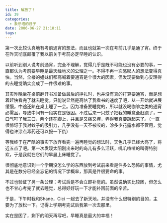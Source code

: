 ```yaml
---
title: 解放了！
id: 39
categories:
  - 象牙塔的日子
date: 2006-06-27 21:18:11
tags:
---
```


第一次比较认真地有考前通宵的想法，而且也就第一次在考前几乎是通了宵。终于在昨天彻底颠覆了我以前关于考前必定早睡的认识。

以前听到别人说考前通宵，完全不理解，觉得几乎是既不可能也没有必要的事，一直都认为考前要早睡是最天经地义的公理之一。不得不再一次感叹人的想法变得真快。当然，全楼的姐妹们都高喊着要通宵是个很大的因素，但发现要做到心安理得的去睡觉确实变成了一件很难的事。

其实昨晚坐在桌前翻开书准备做最后的挣扎时，也并没有真的打算要通宵，而是想着赶快看完了就去睡觉。只能说显然是高估了我看书的速度了吧，从一开始就进展缓慢，中途还趴在桌上睡了一会。因为准备要睡觉的，所以就没喝咖啡之类的通宵必需品，导致中间有一段实在是很困。不过后来一只蚊子把我的睡意全赶跑了，一口气叮了我三口，两个还在脚上，并且是又痛又痒，弄得我真要跳起来了。（一直很惊讶于我对蚊子的吸引力，几乎没有一天不被咬的，涂多少花露水都不管用，觉得也许涂点毒药还可以报一下仇）

等我终于在严酷的事实下放弃看完一遍再睡觉的想法时，天色几乎已经大亮了，将近五点了吧。第一次发现太阳刚出来时的鸟儿有多么活跃，叽叽喳喳的叫得特别欢，于是我就在它们的早晨上床睡觉了。

很彻底地意识到一个学期没怎么学的东西放到考试前来看是件多么恐怖的事情，尤其是在数分已经全忘记的情况下学概率，那真是件很要命的事。

不过也验证了另一条公理：考试后是不会立即补觉的。虽然说确实比较困，但怎么也不甘心考完了就去睡觉，总得好好玩一下才能补回前面的辛苦。

于是，下午时我和Shane，Cici 一起去了新天地，并没有什么很特别的目的，主要为了放松一下。记得上学期考完试后我第一次去那里。

实在是困了，剩下的明天再写吧，早睡真是最大的幸福！
